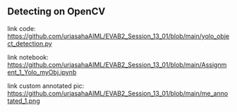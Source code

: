 ## Detecting on OpenCV

link code:  https://github.com/urjasahaAIML/EVAB2_Session_13_01/blob/main/yolo_object_detection.py

link notebook:  https://github.com/urjasahaAIML/EVAB2_Session_13_01/blob/main/Assignment_1_Yolo_myObj.ipynb

link custom annotated pic:  https://github.com/urjasahaAIML/EVAB2_Session_13_01/blob/main/me_annotated_1.png
